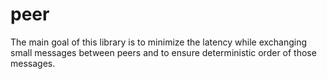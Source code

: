 # peer
The main goal of this library is to minimize the latency while exchanging small messages between peers
and to ensure deterministic order of those messages.

